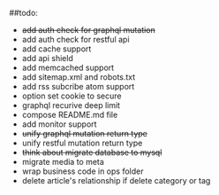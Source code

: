 ##todo:

- ~~add auth check for graphql mutation~~
- add auth check for restful api
- add cache support
- add api shield
- add memcached support
- add sitemap.xml and robots.txt
- add rss subcribe atom support
- option set cookie to secure
- graphql recurive deep limit
- compose README.md file
- add monitor support
- ~~unify graphql mutation return type~~
- unify restful mutation return type
- ~~think about migrate database to mysql~~
- migrate media to meta
- wrap business code in ops folder
- delete article's relationship if delete category or tag